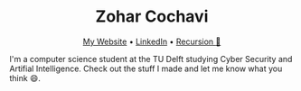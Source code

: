 <div align="center">
<h1>Zohar Cochavi</h1>

<a href="www.cochaviz.com">My Website</a> • <a
href=www.linkedin.com/cochaviz>LinkedIn</a> • <a
href=www.github.com/cochaviz>Recursion :eyes:</a>
</div>

I'm a computer science student at the TU Delft studying Cyber Security and
Artifial Intelligence. Check out the stuff I made and let me know what you think
:smile:.

